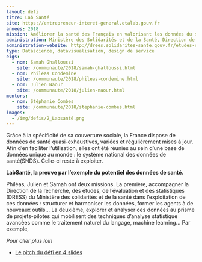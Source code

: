 ```yaml
---
layout: defi
titre: Lab Santé
site: https://entrepreneur-interet-general.etalab.gouv.fr
annees: 2018
mission: Améliorer la santé des Français en valorisant les données du système de santé
administration: Ministère des Solidarités et de la Santé, Direction de la recherche, des études, de l'évaluation et des statistiques
administration-website: http://drees.solidarites-sante.gouv.fr/etudes-et-statistiques/la-drees/
type: Datascience, datavisualisation, design de service
eigs:
  - nom: Samah Ghalloussi
    site: /communaute/2018/samah-ghalloussi.html
  - nom: Philéas Condemine
    site: /communaute/2018/phileas-condemine.html
  - nom: Julien Naour
    site: /communaute/2018/julien-naour.html
mentors:
  - nom: Stéphanie Combes
    site: /communaute/2018/stephanie-combes.html
images:
  - /img/defis/2_Labsanté.png
---
```


Grâce à la spécificité de sa couverture sociale, la France dispose de
données de santé quasi-exhaustives, variées et régulièrement mises à
jour. Afin d’en faciliter l’utilisation, elles ont été réunies au sein
d’une base de données unique au monde : le système national des
données de santé(SNDS). Celle-ci reste à exploiter.

**LabSanté, la preuve par l’exemple du potentiel des données de
santé.**

Philéas, Julien et Samah ont deux missions. La première, accompagner
la Direction de la recherche, des études, de l’évaluation et des
statistiques (DRESS) du Ministère des solidarités et de la santé dans
l’exploitation de ces données : structurer et harmoniser les données,
former les agents à de nouveaux outils… La deuxième, explorer et
analyser ces données au prisme de projets-pilotes qui mobilisent des
techniques d’analyse statistique avancées comme le traitement naturel
du langage, machine learning… Par exemple,

_Pour aller plus loin_

* [Le pitch du défi en 4 slides](https://www.slideshare.net/secret/kDdGFby5vTiBbH)
